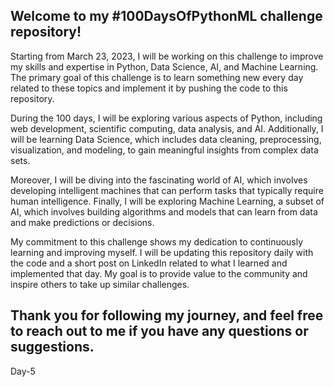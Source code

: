 <h2>Welcome to my #100DaysOfPythonML challenge repository!</h2>

Starting from March 23, 2023, I will be working on this challenge to improve my skills and expertise in Python, Data Science, AI, and Machine Learning. The primary goal of this challenge is to learn something new every day related to these topics and implement it by pushing the code to this repository.

During the 100 days, I will be exploring various aspects of Python, including web development, scientific computing, data analysis, and AI. Additionally, I will be learning Data Science, which includes data cleaning, preprocessing, visualization, and modeling, to gain meaningful insights from complex data sets.

Moreover, I will be diving into the fascinating world of AI, which involves developing intelligent machines that can perform tasks that typically require human intelligence. Finally, I will be exploring Machine Learning, a subset of AI, which involves building algorithms and models that can learn from data and make predictions or decisions.

My commitment to this challenge shows my dedication to continuously learning and improving myself. I will be updating this repository daily with the code and a short post on LinkedIn related to what I learned and implemented that day. My goal is to provide value to the community and inspire others to take up similar challenges.

<h2>Thank you for following my journey, and feel free to reach out to me if you have any questions or suggestions.</h2>
D a y - 5  
 